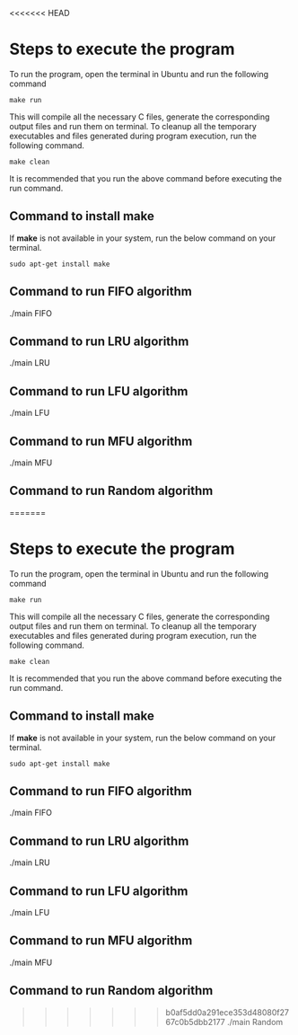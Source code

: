 <<<<<<< HEAD
# Steps to execute the program

To run the program, open the terminal in Ubuntu and run the following command

```text
make run
```

This will compile all the necessary C files, generate the corresponding output files and run them on terminal. To cleanup all the temporary executables and files generated during program execution, run the following command.

```text
make clean
```

It is recommended that you run the above command before executing the run command.

## Command to install make

If **make** is not available in your system, run the below command on your terminal.

```text
sudo apt-get install make
```

## Command to run FIFO algorithm
./main FIFO

## Command to run LRU algorithm
./main LRU

## Command to run LFU algorithm
./main LFU

## Command to run MFU algorithm
./main MFU

## Command to run Random algorithm
=======
# Steps to execute the program

To run the program, open the terminal in Ubuntu and run the following command

```text
make run
```

This will compile all the necessary C files, generate the corresponding output files and run them on terminal. To cleanup all the temporary executables and files generated during program execution, run the following command.

```text
make clean
```

It is recommended that you run the above command before executing the run command.

## Command to install make

If **make** is not available in your system, run the below command on your terminal.

```text
sudo apt-get install make
```

## Command to run FIFO algorithm
./main FIFO

## Command to run LRU algorithm
./main LRU

## Command to run LFU algorithm
./main LFU

## Command to run MFU algorithm
./main MFU

## Command to run Random algorithm
>>>>>>> b0af5dd0a291ece353d48080f2767c0b5dbb2177
./main Random